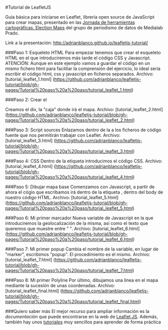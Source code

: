 #Tutorial de LeafletJS

Guía básica para iniciarse en Leaflet, librería open source de JavaScript para crear mapas, presentado en las [Jornada de herramientas cartográficas. Election Maps](http://medialab-prado.es/article/herramientas-cartograficas-election-maps) del grupo de periodismo de datos de Medialab Prado.

Link a la presentación: http://adrianblanco.github.io/leafletjs-tutorial/

###Paso 1: Esqueleto HTML
Para empezar tenemos que crear el esqueleto HTML en el que introduciremos más tarde el código CSS y Javascript.
ATENCIÓN: Aunque en este ejemplo vamos a guardar el código en un mismo fichero html para facilitar la comprensión del ejercicio, lo ideal sería escribir el código html, css y javascript en ficheros separados.
Archivo: [tutorial_leaflet_1.html] (https://github.com/adrianblanco/leafletjs-tutorial/blob/gh-pages/Tutorial%20paso%20a%20paso/tutorial_leaflet_1.html)

###Paso 2: Crear el <div></div>
Creamos el div, la "caja" donde irá el mapa.
Archivo: [tutorial_leaflet_2.html] (https://github.com/adrianblanco/leafletjs-tutorial/blob/gh-pages/Tutorial%20paso%20a%20paso/tutorial_leaflet_2.html)

###Paso 3: Script sources
Enlazamos dentro de la <head> a los ficheros de código fuente que nos permitirán trabajar con Leaflet.
Archivo: [tutorial_leaflet_3.html] (https://github.com/adrianblanco/leafletjs-tutorial/blob/gh-pages/Tutorial%20paso%20a%20paso/tutorial_leaflet_3.html)

###Paso 4: CSS
Dentro de la etiqueta <style></style> introducimos el código CSS.
Archivo: [tutorial_leaflet_4.html] (https://github.com/adrianblanco/leafletjs-tutorial/blob/gh-pages/Tutorial%20paso%20a%20paso/tutorial_leaflet_4.html)

###Paso 5: Dibujar mapa base
Comenzamos con Javascript, a partir de ahora el cógio que escribamos irá dentro de la etiqueta <script></script>, dentro del body de nuestro código HTML.
Archivo: [tutorial_leaflet_5.html] (https://github.com/adrianblanco/leafletjs-tutorial/blob/gh-pages/Tutorial%20paso%20a%20paso/tutorial_leaflet_5.html)

###Paso 6: Mi primer marcador
Nueva variable de Javascript en la que introduciremos la geolocalización de la misma, así como el texto que queremos que muestre entre " ".
Archivo: [tutorial_leaflet_6.html] (https://github.com/adrianblanco/leafletjs-tutorial/blob/gh-pages/Tutorial%20paso%20a%20paso/tutorial_leaflet_6.html)

###Paso 7: Mi primer popup
Cambia el nombre de la variable, en lugar de "marker", escribimos "popup". El procedimiento es el mismo.
Archivo: [tutorial_leaflet_7.html] (https://github.com/adrianblanco/leafletjs-tutorial/blob/gh-pages/Tutorial%20paso%20a%20paso/tutorial_leaflet_7.html)

###Paso 8: Mi primer Polyline
Por último, dibujamos una línea en el mapa mediante la sucesión de unas coordenadas.
Archivo: [tutorial_leaflet_final.html] (https://github.com/adrianblanco/leafletjs-tutorial/blob/gh-pages/Tutorial%20paso%20a%20paso/tutorial_leaflet_final.html)

###Quiero saber más
El mejor recurso para ampliar información es la *documentación* que puede encontrarse en la web de [Leaflet JS](http://leafletjs.com/reference.html). Además, también hay unos [tutoriales](http://leafletjs.com/examples.html) muy sencillos para aprender de forma práctica
